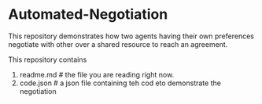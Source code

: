 # Automated-Negotiation
This repository demonstrates how two agents having their own preferences negotiate with other over a shared resource to reach an agreement.

This repository contains

1. readme.md                  # the file you are reading right now.
2. code.json                 # a json file containing teh cod eto demonstrate the negotiation
